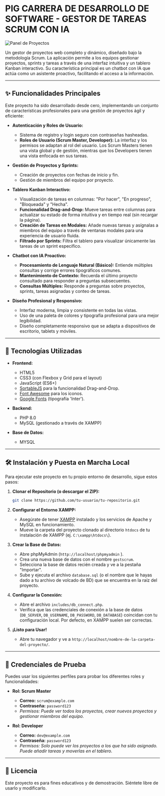 # PIG CARRERA DE DESARROLLO DE SOFTWARE - GESTOR DE TAREAS SCRUM CON IA

![Panel de Proyectos](https://i.imgur.com/link_a_tu_screenshot_del_dashboard.png )

Un gestor de proyectos web completo y dinámico, diseñado bajo la metodología Scrum. La aplicación permite a los equipos gestionar proyectos, sprints y tareas a través de una interfaz intuitiva y un tablero Kanban interactivo. Su característica principal es un chatbot con IA que actúa como un asistente proactivo, facilitando el acceso a la información.

---

## ✨ Funcionalidades Principales

Este proyecto ha sido desarrollado desde cero, implementando un conjunto de características profesionales para una gestión de proyectos ágil y eficiente:

*   **Autenticación y Roles de Usuario:**
    *   Sistema de registro y login seguro con contraseñas hasheadas.
    *   **Roles de Usuario (Scrum Master, Developer):** La interfaz y los permisos se adaptan al rol del usuario. Los Scrum Masters tienen una vista global y de gestión, mientras que los Developers tienen una vista enfocada en sus tareas.

*   **Gestión de Proyectos y Sprints:**
    *   Creación de proyectos con fechas de inicio y fin.
    *   Gestión de miembros del equipo por proyecto.


*   **Tablero Kanban Interactivo:**
    *   Visualización de tareas en columnas: "Por hacer", "En progreso", "Bloqueada" y "Hecha".
    *   **Funcionalidad Drag-and-Drop:** Mueve tareas entre columnas para actualizar su estado de forma intuitiva y en tiempo real (sin recargar la página).
    *   **Creación de Tareas en Modales:** Añade nuevas tareas y asígnalas a miembros del equipo a través de ventanas modales para una experiencia de usuario fluida.
    *   **Filtrado por Sprints:** Filtra el tablero para visualizar únicamente las tareas de un sprint específico.

*   **Chatbot con IA Proactivo:**
    *   **Procesamiento de Lenguaje Natural (Básico):** Entiende múltiples consultas y corrige errores tipográficos comunes.
    *   **Mantenimiento de Contexto:** Recuerda el último proyecto consultado para responder a preguntas subsecuentes.
    *   **Consultas Múltiples:** Responde a preguntas sobre proyectos, sprints, tareas asignadas y conteo de tareas.

*   **Diseño Profesional y Responsivo:**
    *   Interfaz moderna, limpia y consistente en todas las vistas.
    *   Uso de una paleta de colores y tipografía profesional para una mejor legibilidad.
    *   Diseño completamente responsivo que se adapta a dispositivos de escritorio, tablets y móviles.

---

## 🚀 Tecnologías Utilizadas

*   **Frontend:**
    *   HTML5
    *   CSS3 (con Flexbox y Grid para el layout)
    *   JavaScript (ES6+)
    *   [SortableJS](https://github.com/SortableJS/Sortable ) para la funcionalidad Drag-and-Drop.
    *   [Font Awesome](https://fontawesome.com/ ) para los iconos.
    *   [Google Fonts](https://fonts.google.com/ ) (tipografía 'Inter').

*   **Backend:**
    *   PHP 8.0
    *   MySQL (gestionado a través de XAMPP)

*   **Base de Datos:**
    *   MYSQL

---

## 🛠️ Instalación y Puesta en Marcha Local

Para ejecutar este proyecto en tu propio entorno de desarrollo, sigue estos pasos:

1.  **Clonar el Repositorio (o descargar el ZIP):**
    ```bash
    git clone https://github.com/tu-usuario/tu-repositorio.git
    ```

2.  **Configurar el Entorno XAMPP:**
    *   Asegúrate de tener [XAMPP](https://www.apachefriends.org/index.html ) instalado y los servicios de Apache y MySQL en funcionamiento.
    *   Mueve la carpeta del proyecto clonado al directorio `htdocs` de tu instalación de XAMPP (ej. `C:\xampp\htdocs\`).

3.  **Crear la Base de Datos:**
    *   Abre phpMyAdmin (`http://localhost/phpmyadmin` ).
    *   Crea una nueva base de datos con el nombre `gestscrum`.
    *   Selecciona la base de datos recién creada y ve a la pestaña "Importar".
    *   Sube y ejecuta el archivo `database.sql` (o el nombre que le hayas dado a tu archivo de volcado de BD) que se encuentra en la raíz del proyecto.

4.  **Configurar la Conexión:**
    *   Abre el archivo `includes/db_connect.php`.
    *   Verifica que las credenciales de conexión a la base de datos (`DB_SERVER`, `DB_USERNAME`, `DB_PASSWORD`, `DB_DATABASE`) coincidan con tu configuración local. Por defecto, en XAMPP suelen ser correctas.

5.  **¡Listo para Usar!**
    *   Abre tu navegador y ve a `http://localhost/nombre-de-la-carpeta-del-proyecto/`.

---

## 👤 Credenciales de Prueba

Puedes usar los siguientes perfiles para probar los diferentes roles y funcionalidades:

*   **Rol: Scrum Master**
    *   **Correo:** `scrum@example.com`
    *   **Contraseña:** `password123`
    *   *Permisos: Puede ver todos los proyectos, crear nuevos proyectos y gestionar miembros del equipo.*

*   **Rol: Developer**
    *   **Correo:** `dev@example.com`
    *   **Contraseña:** `password123`
    *   *Permisos: Solo puede ver los proyectos a los que ha sido asignado. Puede añadir tareas y moverlas en el tablero.*

---

## 📄 Licencia

Este proyecto es para fines educativos y de demostración. Siéntete libre de usarlo y modificarlo.

